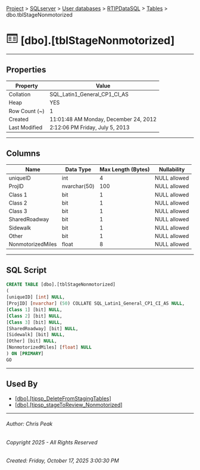 #### 

[Project](../../../../index.md) > [SQLserver](../../../index.md) > [User databases](../../index.md) > [RTIPDataSQL](../index.md) > [Tables](Tables.md) > dbo.tblStageNonmotorized

# ![Tables](../../../../Images/Table32.png) [dbo].[tblStageNonmotorized]

---

## <a name="#properties"></a>Properties

| Property | Value |
|---|---|
| Collation | SQL_Latin1_General_CP1_CI_AS |
| Heap | YES |
| Row Count (~) | 1 |
| Created | 11:01:48 AM Monday, December 24, 2012 |
| Last Modified | 2:12:06 PM Friday, July 5, 2013 |


---

## <a name="#columns"></a>Columns

| Name | Data Type | Max Length (Bytes) | Nullability |
|---|---|---|---|
| uniqueID | int | 4 | NULL allowed |
| ProjID | nvarchar(50) | 100 | NULL allowed |
| Class 1 | bit | 1 | NULL allowed |
| Class 2 | bit | 1 | NULL allowed |
| Class 3 | bit | 1 | NULL allowed |
| SharedRoadway | bit | 1 | NULL allowed |
| Sidewalk | bit | 1 | NULL allowed |
| Other | bit | 1 | NULL allowed |
| NonmotorizedMiles | float | 8 | NULL allowed |


---

## <a name="#sqlscript"></a>SQL Script

```sql
CREATE TABLE [dbo].[tblStageNonmotorized]
(
[uniqueID] [int] NULL,
[ProjID] [nvarchar] (50) COLLATE SQL_Latin1_General_CP1_CI_AS NULL,
[Class 1] [bit] NULL,
[Class 2] [bit] NULL,
[Class 3] [bit] NULL,
[SharedRoadway] [bit] NULL,
[Sidewalk] [bit] NULL,
[Other] [bit] NULL,
[NonmotorizedMiles] [float] NULL
) ON [PRIMARY]
GO

```


---

## <a name="#usedby"></a>Used By

* [[dbo].[tipsp_DeleteFromStagingTables]](../Programmability/Stored_Procedures/dbo_tipsp_DeleteFromStagingTables.md)
* [[dbo].[tipsp_stageToReview_Nonmotorized]](../Programmability/Stored_Procedures/dbo_tipsp_stageToReview_Nonmotorized.md)


---

###### Author:  Chris Peak

###### Copyright 2025 - All Rights Reserved

###### Created: Friday, October 17, 2025 3:00:30 PM

